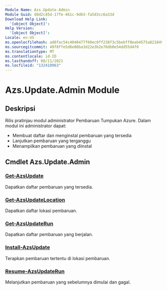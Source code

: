 ```yaml
---
Module Name: Azs.Update.Admin
Module Guid: d0d2c45d-17fe-461c-9d63-fa5d3cc6a33d
Download Help Link:
  '[object Object]': 
Help Version:
  '[object Object]': 
Locale: en-US
ms.openlocfilehash: ad0fac54c4048477f69ec0ff238f3c5bebff0eab4575a821849ca82e1b2ca2e3
ms.sourcegitcommit: 49f8ffe5d8e08ba3d22e3b2e76db0e54dd55d4f0
ms.translationtype: MT
ms.contentlocale: id-ID
ms.lasthandoff: 08/11/2021
ms.locfileid: "132418963"
---
```

# Azs.Update.Admin Module
## Deskripsi
Rilis pratinjau modul administrator Pembaruan Tumpukan Azure.  Dalam modul ini administrator dapat:
- Membuat daftar dan menginstal pembaruan yang tersedia
- Lanjutkan pembaruan yang terganggu
- Menampilkan pembaruan yang diinstal

## Cmdlet Azs.Update.Admin
### [Get-AzsUpdate](Get-AzsUpdate.md)
Dapatkan daftar pembaruan yang tersedia.

### [Get-AzsUpdateLocation](Get-AzsUpdateLocation.md)
Dapatkan daftar lokasi pembaruan.

### [Get-AzsUpdateRun](Get-AzsUpdateRun.md)
Dapatkan daftar pembaruan yang berjalan.

### [Install-AzsUpdate](Install-AzsUpdate.md)
Terapkan pembaruan tertentu di lokasi pembaruan.

### [Resume-AzsUpdateRun](Resume-AzsUpdateRun.md)
Melanjutkan pembaruan yang sebelumnya dimulai dan gagal.


